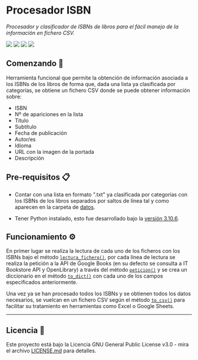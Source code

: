 # Procesador ISBN
_Procesador y clasificador de ISBNs de libros para el fácil manejo de la información en fichero CSV._

![](https://img.shields.io/github/license/QwertyStack/procesador_isbn)
![](https://img.shields.io/github/issues/QwertyStack/procesador_isbn)
![](https://img.shields.io/github/issues-pr/QwertyStack/procesador_isbn)
![](https://img.shields.io/github/stars/QwertyStack/procesador_isbn)

## Comenzando 🚀
Herramienta funcional que permite la obtención de información asociada a los ISBNs de los libros de forma que, dada una lista ya clasificada por categorías, se obtiene un fichero CSV donde se puede obtener información sobre:
- ISBN
- Nº de apariciones en la lista
- Título
- Subtítulo
- Fecha de publicación
- Autor/es
- Idioma
- URL con la imagen de la portada
- Descripción

## Pre-requisitos 📋
- Contar con una lista en formato ".txt" ya clasificada por categorías con los ISBNs de los libros separados por saltos de línea tal y como aparecen en la carpeta de [datos](https://github.com/QwertyStack/procesador_isbn/tree/main/datos).
  
- Tener Python instalado, esto fue desarrollado bajo la [versión 3.10.6](https://www.python.org/downloads/release/python-3106/).


## Funcionamiento ⚙️
En primer lugar se realiza la lectura de cada uno de los ficheros con los ISBNs bajo el método [`lectura_fichero()`](https://github.com/QwertyStack/procesador_isbn/blob/main/main.py#L11), por cada línea de lectura se realiza la petición a la API de Google Books (en su defecto se consulta a IT Bookstore API y OpenLibrary) a través del método [`peticion()`](https://github.com/QwertyStack/procesador_isbn/blob/main/main.py#L30) y se crea un diccionario en el método [`to_dict()`](https://github.com/QwertyStack/procesador_isbn/blob/main/main.py#L37) con cada uno de los campos especificados anteriormente.

Una vez ya se han procesado todos los ISBNs y se obtienen todos los datos necesarios, se vuelcan en un fichero CSV según el método [`to_csv()`](https://github.com/QwertyStack/procesador_isbn/blob/main/main.py#L103) para facilitar su tratamiento en herramientas como Excel o Google Sheets.

****
## Licencia 📄

Este proyecto está bajo la Licencia GNU General Public License v3.0 - mira el archivo [LICENSE.md](https://github.com/QwertyStack/MiniShell/blob/main/LICENSE) para detalles.
